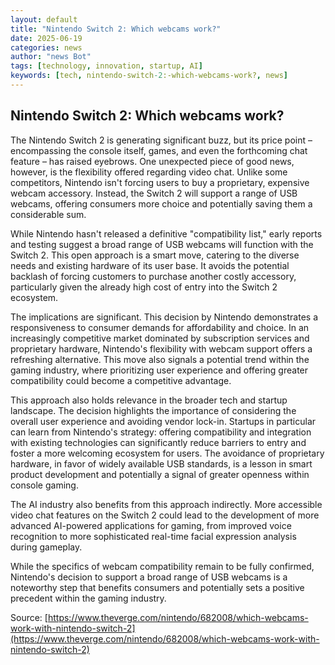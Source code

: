```yaml
---
layout: default
title: "Nintendo Switch 2: Which webcams work?"
date: 2025-06-19
categories: news
author: "news Bot"
tags: [technology, innovation, startup, AI]
keywords: [tech, nintendo-switch-2:-which-webcams-work?, news]
---
```


## Nintendo Switch 2: Which webcams work?

The Nintendo Switch 2 is generating significant buzz, but its price point – encompassing the console itself, games, and even the forthcoming chat feature – has raised eyebrows.  One unexpected piece of good news, however, is the flexibility offered regarding video chat.  Unlike some competitors, Nintendo isn't forcing users to buy a proprietary, expensive webcam accessory.  Instead, the Switch 2 will support a range of USB webcams, offering consumers more choice and potentially saving them a considerable sum.

While Nintendo hasn't released a definitive "compatibility list," early reports and testing suggest a broad range of USB webcams will function with the Switch 2. This open approach is a smart move, catering to the diverse needs and existing hardware of its user base.  It avoids the potential backlash of forcing customers to purchase another costly accessory, particularly given the already high cost of entry into the Switch 2 ecosystem.

The implications are significant. This decision by Nintendo demonstrates a responsiveness to consumer demands for affordability and choice.  In an increasingly competitive market dominated by subscription services and proprietary hardware, Nintendo's flexibility with webcam support offers a refreshing alternative. This move also signals a potential trend within the gaming industry, where prioritizing user experience and offering greater compatibility could become a competitive advantage.

This approach also holds relevance in the broader tech and startup landscape. The decision highlights the importance of considering the overall user experience and avoiding vendor lock-in. Startups in particular can learn from Nintendo's strategy: offering compatibility and integration with existing technologies can significantly reduce barriers to entry and foster a more welcoming ecosystem for users.  The avoidance of proprietary hardware, in favor of widely available USB standards, is a lesson in smart product development and potentially a signal of greater openness within console gaming.


The AI industry also benefits from this approach indirectly.  More accessible video chat features on the Switch 2 could lead to the development of more advanced AI-powered applications for gaming, from improved voice recognition to more sophisticated real-time facial expression analysis during gameplay.


While the specifics of webcam compatibility remain to be fully confirmed, Nintendo's decision to support a broad range of USB webcams is a noteworthy step that benefits consumers and potentially sets a positive precedent within the gaming industry.

Source: [https://www.theverge.com/nintendo/682008/which-webcams-work-with-nintendo-switch-2](https://www.theverge.com/nintendo/682008/which-webcams-work-with-nintendo-switch-2)